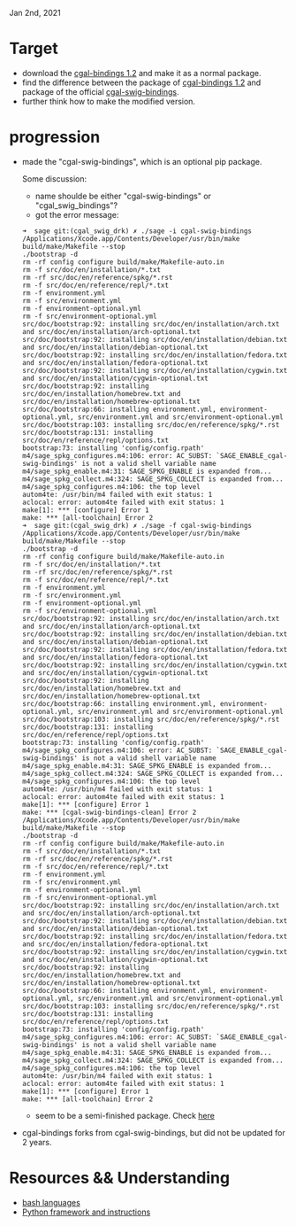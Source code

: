 Jan 2nd, 2021

# Target
- download the [cgal-bindings 1.2](https://pypi.org/project/cgal-bindings/#modal-close) and make it as a normal package.
- find the difference between the package of [cgal-bindings 1.2](https://pypi.org/project/cgal-bindings/#modal-close) and package of the official [cgal-swig-bindings](https://github.com/CGAL/cgal-swig-bindings).
- further think how to make the modified version.

# progression
- made the "cgal-swig-bindings", which is an optional pip package.

    Some discussion: 
    - name shoulde be either "cgal-swig-bindings" or "cgal_swig_bindings"?
    - got the error message:
    ```
    ➜  sage git:(cgal_swig_drk) ✗ ./sage -i cgal-swig-bindings
    /Applications/Xcode.app/Contents/Developer/usr/bin/make build/make/Makefile --stop
    ./bootstrap -d
    rm -rf config configure build/make/Makefile-auto.in
    rm -f src/doc/en/installation/*.txt
    rm -rf src/doc/en/reference/spkg/*.rst
    rm -f src/doc/en/reference/repl/*.txt
    rm -f environment.yml
    rm -f src/environment.yml
    rm -f environment-optional.yml
    rm -f src/environment-optional.yml
    src/doc/bootstrap:92: installing src/doc/en/installation/arch.txt and src/doc/en/installation/arch-optional.txt
    src/doc/bootstrap:92: installing src/doc/en/installation/debian.txt and src/doc/en/installation/debian-optional.txt
    src/doc/bootstrap:92: installing src/doc/en/installation/fedora.txt and src/doc/en/installation/fedora-optional.txt
    src/doc/bootstrap:92: installing src/doc/en/installation/cygwin.txt and src/doc/en/installation/cygwin-optional.txt
    src/doc/bootstrap:92: installing src/doc/en/installation/homebrew.txt and src/doc/en/installation/homebrew-optional.txt
    src/doc/bootstrap:66: installing environment.yml, environment-optional.yml, src/environment.yml and src/environment-optional.yml
    src/doc/bootstrap:103: installing src/doc/en/reference/spkg/*.rst
    src/doc/bootstrap:131: installing src/doc/en/reference/repl/options.txt
    bootstrap:73: installing 'config/config.rpath'
    m4/sage_spkg_configures.m4:106: error: AC_SUBST: `SAGE_ENABLE_cgal-swig-bindings' is not a valid shell variable name
    m4/sage_spkg_enable.m4:31: SAGE_SPKG_ENABLE is expanded from...
    m4/sage_spkg_collect.m4:324: SAGE_SPKG_COLLECT is expanded from...
    m4/sage_spkg_configures.m4:106: the top level
    autom4te: /usr/bin/m4 failed with exit status: 1
    aclocal: error: autom4te failed with exit status: 1
    make[1]: *** [configure] Error 1
    make: *** [all-toolchain] Error 2
    ➜  sage git:(cgal_swig_drk) ✗ ./sage -f cgal-swig-bindings
    /Applications/Xcode.app/Contents/Developer/usr/bin/make build/make/Makefile --stop
    ./bootstrap -d
    rm -rf config configure build/make/Makefile-auto.in
    rm -f src/doc/en/installation/*.txt
    rm -rf src/doc/en/reference/spkg/*.rst
    rm -f src/doc/en/reference/repl/*.txt
    rm -f environment.yml
    rm -f src/environment.yml
    rm -f environment-optional.yml
    rm -f src/environment-optional.yml
    src/doc/bootstrap:92: installing src/doc/en/installation/arch.txt and src/doc/en/installation/arch-optional.txt
    src/doc/bootstrap:92: installing src/doc/en/installation/debian.txt and src/doc/en/installation/debian-optional.txt
    src/doc/bootstrap:92: installing src/doc/en/installation/fedora.txt and src/doc/en/installation/fedora-optional.txt
    src/doc/bootstrap:92: installing src/doc/en/installation/cygwin.txt and src/doc/en/installation/cygwin-optional.txt
    src/doc/bootstrap:92: installing src/doc/en/installation/homebrew.txt and src/doc/en/installation/homebrew-optional.txt
    src/doc/bootstrap:66: installing environment.yml, environment-optional.yml, src/environment.yml and src/environment-optional.yml
    src/doc/bootstrap:103: installing src/doc/en/reference/spkg/*.rst
    src/doc/bootstrap:131: installing src/doc/en/reference/repl/options.txt
    bootstrap:73: installing 'config/config.rpath'
    m4/sage_spkg_configures.m4:106: error: AC_SUBST: `SAGE_ENABLE_cgal-swig-bindings' is not a valid shell variable name
    m4/sage_spkg_enable.m4:31: SAGE_SPKG_ENABLE is expanded from...
    m4/sage_spkg_collect.m4:324: SAGE_SPKG_COLLECT is expanded from...
    m4/sage_spkg_configures.m4:106: the top level
    autom4te: /usr/bin/m4 failed with exit status: 1
    aclocal: error: autom4te failed with exit status: 1
    make[1]: *** [configure] Error 1
    make: *** [cgal-swig-bindings-clean] Error 2
    /Applications/Xcode.app/Contents/Developer/usr/bin/make build/make/Makefile --stop
    ./bootstrap -d
    rm -rf config configure build/make/Makefile-auto.in
    rm -f src/doc/en/installation/*.txt
    rm -rf src/doc/en/reference/spkg/*.rst
    rm -f src/doc/en/reference/repl/*.txt
    rm -f environment.yml
    rm -f src/environment.yml
    rm -f environment-optional.yml
    rm -f src/environment-optional.yml
    src/doc/bootstrap:92: installing src/doc/en/installation/arch.txt and src/doc/en/installation/arch-optional.txt
    src/doc/bootstrap:92: installing src/doc/en/installation/debian.txt and src/doc/en/installation/debian-optional.txt
    src/doc/bootstrap:92: installing src/doc/en/installation/fedora.txt and src/doc/en/installation/fedora-optional.txt
    src/doc/bootstrap:92: installing src/doc/en/installation/cygwin.txt and src/doc/en/installation/cygwin-optional.txt
    src/doc/bootstrap:92: installing src/doc/en/installation/homebrew.txt and src/doc/en/installation/homebrew-optional.txt
    src/doc/bootstrap:66: installing environment.yml, environment-optional.yml, src/environment.yml and src/environment-optional.yml
    src/doc/bootstrap:103: installing src/doc/en/reference/spkg/*.rst
    src/doc/bootstrap:131: installing src/doc/en/reference/repl/options.txt
    bootstrap:73: installing 'config/config.rpath'
    m4/sage_spkg_configures.m4:106: error: AC_SUBST: `SAGE_ENABLE_cgal-swig-bindings' is not a valid shell variable name
    m4/sage_spkg_enable.m4:31: SAGE_SPKG_ENABLE is expanded from...
    m4/sage_spkg_collect.m4:324: SAGE_SPKG_COLLECT is expanded from...
    m4/sage_spkg_configures.m4:106: the top level
    autom4te: /usr/bin/m4 failed with exit status: 1
    aclocal: error: autom4te failed with exit status: 1
    make[1]: *** [configure] Error 1
    make: *** [all-toolchain] Error 2
    ```
    - seem to be a semi-finished package. Check [here](https://github.com/sciencectn/cgal-bindings/issues/4)
- cgal-bindings forks from cgal-swig-bindings, but did not be updated for 2 years.


# Resources && Understanding
- [bash languages](https://ryanstutorials.net/bash-scripting-tutorial/bash-script.php)
- [Python framework and instructions](https://pip.pypa.io/en/stable/development/)
